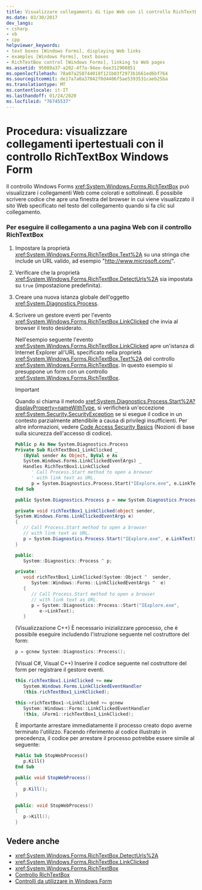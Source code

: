 ```yaml
---
title: Visualizzare collegamenti di tipo Web con il controllo RichTextBox
ms.date: 03/30/2017
dev_langs:
- csharp
- vb
- cpp
helpviewer_keywords:
- text boxes [Windows Forms], displaying Web links
- examples [Windows Forms], text boxes
- RichTextBox control [Windows Forms], linking to Web pages
ms.assetid: 95089a37-a202-4f7a-94ee-6ee312908851
ms.openlocfilehash: 78a07a250744018f121b03f2973b1661ed6bf764
ms.sourcegitcommit: de17a7a0a37042f0d4406f5ae5393531caeb25ba
ms.translationtype: MT
ms.contentlocale: it-IT
ms.lasthandoff: 01/24/2020
ms.locfileid: "76745537"
---
```

# <a name="how-to-display-web-style-links-with-the-windows-forms-richtextbox-control"></a>Procedura: visualizzare collegamenti ipertestuali con il controllo RichTextBox Windows Form

Il controllo Windows Forms <xref:System.Windows.Forms.RichTextBox> può visualizzare i collegamenti Web come colorati e sottolineati. È possibile scrivere codice che apre una finestra del browser in cui viene visualizzato il sito Web specificato nel testo del collegamento quando si fa clic sul collegamento.

### <a name="to-link-to-a-web-page-with-the-richtextbox-control"></a>Per eseguire il collegamento a una pagina Web con il controllo RichTextBox

1. Impostare la proprietà <xref:System.Windows.Forms.RichTextBox.Text%2A> su una stringa che include un URL valido, ad esempio "http://www.microsoft.com/".

2. Verificare che la proprietà <xref:System.Windows.Forms.RichTextBox.DetectUrls%2A> sia impostata su `true` (impostazione predefinita).

3. Creare una nuova istanza globale dell'oggetto <xref:System.Diagnostics.Process>.

4. Scrivere un gestore eventi per l'evento <xref:System.Windows.Forms.RichTextBox.LinkClicked> che invia al browser il testo desiderato.

    Nell'esempio seguente l'evento <xref:System.Windows.Forms.RichTextBox.LinkClicked> apre un'istanza di Internet Explorer all'URL specificato nella proprietà <xref:System.Windows.Forms.RichTextBox.Text%2A> del controllo <xref:System.Windows.Forms.RichTextBox>. In questo esempio si presuppone un form con un controllo <xref:System.Windows.Forms.RichTextBox>.

    > [!IMPORTANT]
    > Quando si chiama il metodo <xref:System.Diagnostics.Process.Start%2A?displayProperty=nameWithType>, si verificherà un'eccezione <xref:System.Security.SecurityException> se si esegue il codice in un contesto parzialmente attendibile a causa di privilegi insufficienti. Per altre informazioni, vedere [Code Access Security Basics](../../misc/code-access-security-basics.md) (Nozioni di base sulla sicurezza dell'accesso di codice).

    ```vb
    Public p As New System.Diagnostics.Process
    Private Sub RichTextBox1_LinkClicked _
       (ByVal sender As Object, ByVal e As _
       System.Windows.Forms.LinkClickedEventArgs) _
       Handles RichTextBox1.LinkClicked
          ' Call Process.Start method to open a browser
          ' with link text as URL.
          p = System.Diagnostics.Process.Start("IExplore.exe", e.LinkText)
    End Sub
    ```

    ```csharp
    public System.Diagnostics.Process p = new System.Diagnostics.Process();

    private void richTextBox1_LinkClicked(object sender,
    System.Windows.Forms.LinkClickedEventArgs e)
    {
       // Call Process.Start method to open a browser
       // with link text as URL.
       p = System.Diagnostics.Process.Start("IExplore.exe", e.LinkText);
    }
    ```

    ```cpp
    public:
       System::Diagnostics::Process ^ p;

    private:
       void richTextBox1_LinkClicked(System::Object ^  sender,
          System::Windows::Forms::LinkClickedEventArgs ^  e)
       {
          // Call Process.Start method to open a browser
          // with link text as URL.
          p = System::Diagnostics::Process::Start("IExplore.exe",
             e->LinkText);
       }
    ```

    (Visualizzazione C++) È necessario inizializzare `p`processo, che è possibile eseguire includendo l'istruzione seguente nel costruttore del form:

    ```cpp
    p = gcnew System::Diagnostics::Process();
    ```

    (Visual C#, Visual C++) Inserire il codice seguente nel costruttore del form per registrare il gestore eventi.

    ```csharp
    this.richTextBox1.LinkClicked += new
       System.Windows.Forms.LinkClickedEventHandler
       (this.richTextBox1_LinkClicked);
    ```

    ```cpp
    this->richTextBox1->LinkClicked += gcnew
       System::Windows::Forms::LinkClickedEventHandler
       (this, &Form1::richTextBox1_LinkClicked);
    ```

    È importante arrestare immediatamente il processo creato dopo averne terminato l'utilizzo. Facendo riferimento al codice illustrato in precedenza, il codice per arrestare il processo potrebbe essere simile al seguente:

    ```vb
    Public Sub StopWebProcess()
       p.Kill()
    End Sub
    ```

    ```csharp
    public void StopWebProcess()
    {
       p.Kill();
    }
    ```

    ```cpp
    public: void StopWebProcess()
    {
       p->Kill();
    }
    ```

## <a name="see-also"></a>Vedere anche

- <xref:System.Windows.Forms.RichTextBox.DetectUrls%2A>
- <xref:System.Windows.Forms.RichTextBox.LinkClicked>
- <xref:System.Windows.Forms.RichTextBox>
- [Controllo RichTextBox](richtextbox-control-windows-forms.md)
- [Controlli da utilizzare in Windows Form](controls-to-use-on-windows-forms.md)
